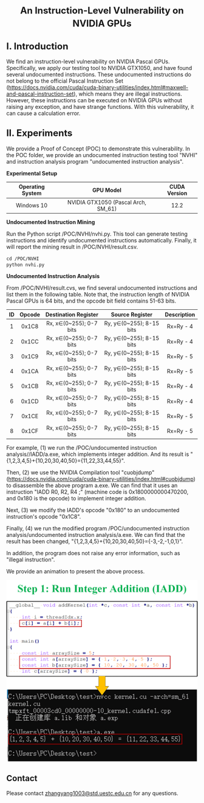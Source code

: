 # <center><font size=5> An Instruction-Level Vulnerability on NVIDIA GPUs</font></center>

## <font size=5> I. Introduction</font>

We find an instruction-level vulnerability on NVIDIA Pascal GPUs. Specifically, we apply our testing tool to NVIDIA GTX1050, and have found several undocumented instructions. These undocumented instructions do not belong to the official Pascal Instruction Set (https://docs.nvidia.com/cuda/cuda-binary-utilities/index.html#maxwell-and-pascal-instruction-set), which means they are illegal instructions. However, these instructions can be executed on NVIDIA GPUs without raising any exception, and have strange functions. With this vulnerability, it can cause a calculation error. 

## <font size=5> II. Experiments</font>

We provide a Proof of Concept (POC) to demonstrate this vulnerability. In the POC folder, we provide an undocumented instruction testing tool "NVHI" and instruction analysis program "undocumented instruction analysis".

**Experimental Setup**

| Operating System |              GPU Model              | CUDA Version |
| :--------------: | :---------------------------------: | :----------: |
|    Windows 10    | NVIDIA GTX1050 (Pascal Arch, SM_61) |     12.2     |

**Undocumented Instruction Mining**

Run the Python script /POC/NVHI/nvhi.py. This tool can generate testing instructions and identify undocumented instructions automatically. Finally, it will report the mining result in /POC/NVHI/result.csv.

```
cd /POC/NVHI
python nvhi.py
```

**Undocumented Instruction Analysis**

From /POC/NVHI/result.cvs, we find several undocumented instructions and list them in the following table. Note that, the instruction length of NVIDIA Pascal GPUs is 64 bits, and the opcode bit field contains 51-63 bits.

|  ID  | Opcode |  Destination Register   |     Source Register      | **Description** |
| :--: | :----: | :---------------------: | :----------------------: | :-------------: |
|  1   | 0x1C8  | Rx, x∈(0~255); 0-7 bits | Ry, y∈(0~255); 8-15 bits |    Rx=Ry - 4    |
|  2   | 0x1CC  | Rx, x∈(0~255); 0-7 bits | Ry, y∈(0~255); 8-15 bits |    Rx=Ry - 4    |
|  3   | 0x1C9  | Rx, x∈(0~255); 0-7 bits | Ry, y∈(0~255); 8-15 bits |    Rx=Ry - 5    |
|  4   | 0x1CA  | Rx, x∈(0~255); 0-7 bits | Ry, y∈(0~255); 8-15 bits |    Rx=Ry - 5    |
|  5   | 0x1CB  | Rx, x∈(0~255); 0-7 bits | Ry, y∈(0~255); 8-15 bits |    Rx=Ry - 4    |
|  6   | 0x1CD  | Rx, x∈(0~255); 0-7 bits | Ry, y∈(0~255); 8-15 bits |    Rx=Ry - 4    |
|  7   | 0x1CE  | Rx, x∈(0~255); 0-7 bits | Ry, y∈(0~255); 8-15 bits |    Rx=Ry - 5    |
|  8   | 0x1CF  | Rx, x∈(0~255); 0-7 bits | Ry, y∈(0~255); 8-15 bits |    Rx=Ry - 5    |

For example, (1) we run the /POC/undocumented instruction analysis//IADD/a.exe, which implements integer addition. And its result is "{1,2,3,4,5}+{10,20,30,40,50}={11,22,33,44,55}".

Then, (2) we use the NVIDIA Compilation tool "cuobjdump" (https://docs.nvidia.com/cuda/cuda-binary-utilities/index.html#cuobjdump) to disassemble the above program a.exe. We can find that it uses an instruction "IADD R0, R2, R4 ;" (machine code is 0x1800000000470200, and 0x180 is the opcode) to implement integer addition. 

Next, (3) we modify the IADD's opcode "0x180" to an undocumented instruction's opcode "0x1C8". 

Finally, (4) we run the modified program /POC/undocumented instruction analysis/undocumented instruction analysis/a.exe. We can find that the result has been changed, "{1,2,3,4,5}+{10,20,30,40,50}={-3,-2,-1,0,1}". 

In addition, the program does not raise any error information, such as "illegal instruction".

We provide an animation to present the above process. 

![GPU3](https://github.com/uestc-cyberlab/gpu_undocumented_instruction/blob/main/POC/image/animation.gif)

## Contact

Please contact zhangyang1003@std.uestc.edu.cn for any questions. 

